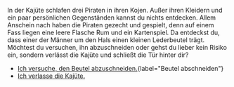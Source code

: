 <!-- Piratenschiff -->

In der Kajüte schlafen drei Piraten in ihren Kojen. Außer ihren Kleidern und ein paar persönlichen Gegenständen kannst du nichts entdecken. Allem Anschein nach haben die Piraten gezecht und gespielt, denn auf einem Fass liegen eine leere Flasche Rum und ein Kartenspiel. Da entdeckst du, dass einer der Männer um den Hals einen kleinen Lederbeutel trägt. Möchtest du versuchen, ihn abzuschneiden oder gehst du lieber kein Risiko ein, sondern verlässt die Kajüte und schließt die Tür hinter dir?

- [Ich versuche, den Beutel abzuschneiden.](162){label="Beutel abschneiden"}
- [Ich verlasse die Kajüte.](284)